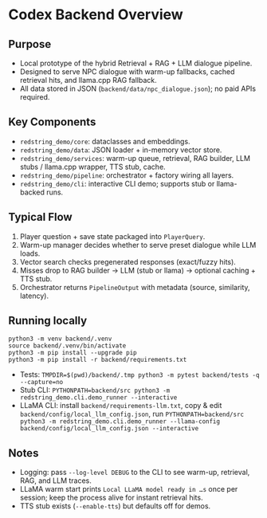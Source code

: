 # Codex Backend Overview

## Purpose
- Local prototype of the hybrid Retrieval + RAG + LLM dialogue pipeline.
- Designed to serve NPC dialogue with warm-up fallbacks, cached retrieval hits, and llama.cpp RAG fallback.
- All data stored in JSON (`backend/data/npc_dialogue.json`); no paid APIs required.

## Key Components
- `redstring_demo/core`: dataclasses and embeddings.
- `redstring_demo/data`: JSON loader + in-memory vector store.
- `redstring_demo/services`: warm-up queue, retrieval, RAG builder, LLM stubs / llama.cpp wrapper, TTS stub, cache.
- `redstring_demo/pipeline`: orchestrator + factory wiring all layers.
- `redstring_demo/cli`: interactive CLI demo; supports stub or llama-backed runs.

## Typical Flow
1. Player question + save state packaged into `PlayerQuery`.
2. Warm-up manager decides whether to serve preset dialogue while LLM loads.
3. Vector search checks pregenerated responses (exact/fuzzy hits).
4. Misses drop to RAG builder → LLM (stub or llama) → optional caching + TTS stub.
5. Orchestrator returns `PipelineOutput` with metadata (source, similarity, latency).

## Running locally
```
python3 -m venv backend/.venv
source backend/.venv/bin/activate
python3 -m pip install --upgrade pip
python3 -m pip install -r backend/requirements.txt
```
- Tests: `TMPDIR=$(pwd)/backend/.tmp python3 -m pytest backend/tests -q --capture=no`
- Stub CLI: `PYTHONPATH=backend/src python3 -m redstring_demo.cli.demo_runner --interactive`
- LLaMA CLI: install `backend/requirements-llm.txt`, copy & edit `backend/config/local_llm_config.json`, run `PYTHONPATH=backend/src python3 -m redstring_demo.cli.demo_runner --llama-config backend/config/local_llm_config.json --interactive`

## Notes
- Logging: pass `--log-level DEBUG` to the CLI to see warm-up, retrieval, RAG, and LLM traces.
- LLaMA warm start prints `Local LLaMA model ready in …s` once per session; keep the process alive for instant retrieval hits.
- TTS stub exists (`--enable-tts`) but defaults off for demos.

